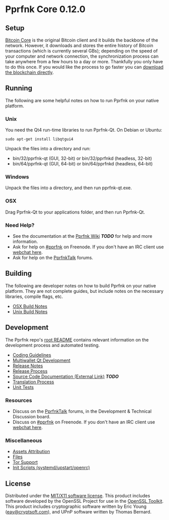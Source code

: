 Pprfnk Core 0.12.0
=====================

Setup
---------------------
[Bitcoin Core](http://bitcoin.org/en/download) is the original Bitcoin client and it builds the backbone of the network. However, it downloads and stores the entire history of Bitcoin transactions (which is currently several GBs); depending on the speed of your computer and network connection, the synchronization process can take anywhere from a few hours to a day or more. Thankfully you only have to do this once. If you would like the process to go faster you can [download the blockchain directly](bootstrap.md).

Running
---------------------
The following are some helpful notes on how to run Pprfnk on your native platform.

### Unix

You need the Qt4 run-time libraries to run Pprfnk-Qt. On Debian or Ubuntu:

	sudo apt-get install libqtgui4

Unpack the files into a directory and run:

- bin/32/pprfnk-qt (GUI, 32-bit) or bin/32/pprfnkd (headless, 32-bit)
- bin/64/pprfnk-qt (GUI, 64-bit) or bin/64/pprfnkd (headless, 64-bit)



### Windows

Unpack the files into a directory, and then run pprfnk-qt.exe.

### OSX

Drag Pprfnk-Qt to your applications folder, and then run Pprfnk-Qt.

### Need Help?

* See the documentation at the [Pprfnk Wiki](https://en.bitcoin.it/wiki/Main_Page) ***TODO***
for help and more information.
* Ask for help on [#pprfnk](http://webchat.freenode.net?channels=pprfnk) on Freenode. If you don't have an IRC client use [webchat here](http://webchat.freenode.net?channels=pprfnk).
* Ask for help on the [PprfnkTalk](https://pprfnktalk.org/) forums.

Building
---------------------
The following are developer notes on how to build Pprfnk on your native platform. They are not complete guides, but include notes on the necessary libraries, compile flags, etc.

- [OSX Build Notes](build-osx.md)
- [Unix Build Notes](build-unix.md)

Development
---------------------
The Pprfnk repo's [root README](https://github.com/pprfnk/pprfnk/blob/master/README.md) contains relevant information on the development process and automated testing.

- [Coding Guidelines](coding.md)
- [Multiwallet Qt Development](multiwallet-qt.md)
- [Release Notes](release-notes.md)
- [Release Process](release-process.md)
- [Source Code Documentation (External Link)](https://dev.visucore.com/bitcoin/doxygen/) ***TODO***
- [Translation Process](translation_process.md)
- [Unit Tests](unit-tests.md)

### Resources
* Discuss on the [PprfnkTalk](https://pprfnktalk.org/) forums, in the Development & Technical Discussion board.
* Discuss on [#pprfnk](http://webchat.freenode.net/?channels=pprfnk) on Freenode. If you don't have an IRC client use [webchat here](http://webchat.freenode.net/?channels=pprfnk).

### Miscellaneous
- [Assets Attribution](assets-attribution.md)
- [Files](files.md)
- [Tor Support](tor.md)
- [Init Scripts (systemd/upstart/openrc)](init.md)

License
---------------------
Distributed under the [MIT/X11 software license](http://www.opensource.org/licenses/mit-license.php).
This product includes software developed by the OpenSSL Project for use in the [OpenSSL Toolkit](https://www.openssl.org/). This product includes
cryptographic software written by Eric Young ([eay@cryptsoft.com](mailto:eay@cryptsoft.com)), and UPnP software written by Thomas Bernard.
